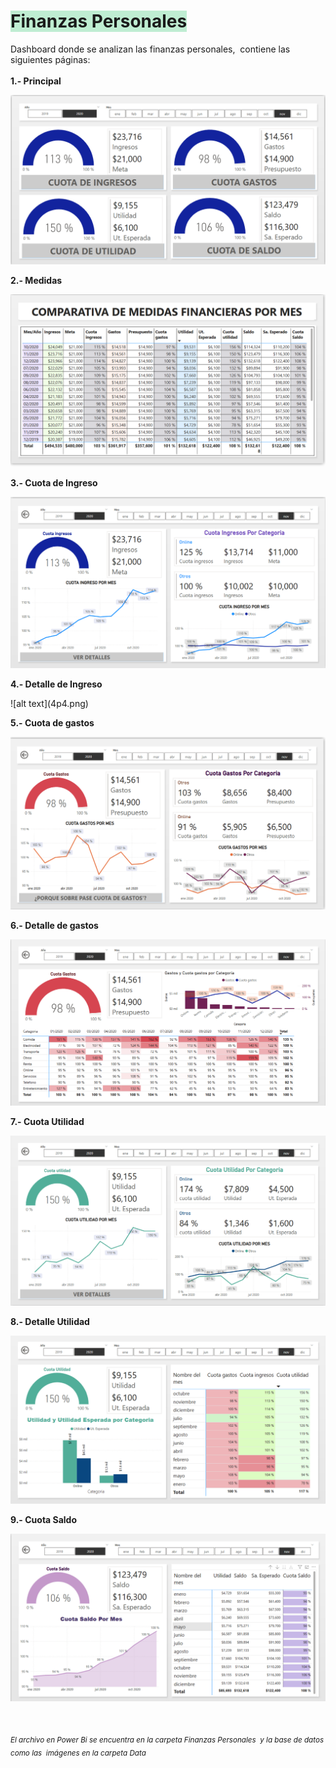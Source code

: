 <div class="markdown-heading" dir="auto">
<h1 class="heading-element" dir="auto" tabindex="-1"><span style="background-color: #bfedd2;">Finanzas Personales</span></h1>
</div>
<p dir="auto">Dashboard donde se analizan las finanzas personales,&nbsp; contiene las siguientes p&aacute;ginas:<br /><br /><strong>1.- Principal</strong></p>

![alt text](Capturas/1p4.png)
<p dir="auto"><strong>2.- Medidas</strong></p>

![alt text](Capturas/2p4.png)
<p dir="auto"><strong>3.- Cuota de Ingreso</strong></p>

![alt text](Capturas/3p4.png)
<p dir="auto"><strong>4.- Detalle de Ingreso</strong></p>
![alt text](4p4.png)

<p dir="auto"><strong>5.- Cuota de gastos</strong></p>

![alt text](Capturas/5p4.png)
<p dir="auto"><strong>6.- Detalle de gastos</strong></p>

![alt text](Capturas/6p4.png)
<p dir="auto"><strong>7.- Cuota Utilidad</strong></p>

![alt text](Capturas/7p4.png)
<p dir="auto"><strong>8.- Detalle Utilidad</strong></p>

![alt text](Capturas/8p4.png)
<p dir="auto"><strong>9.- Cuota Saldo</strong></p>

![alt text](Capturas/9p4.png)
<p dir="auto">&nbsp;</p>
<p><sub><em>El archivo en Power Bi se encuentra en la carpeta Finanzas Personales&nbsp; y la base de datos como las&nbsp; im&aacute;genes en la carpeta Data</em></sub></p>
<p>&nbsp;</p>
<p>&nbsp;</p